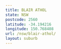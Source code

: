 ```yaml
---
title: BLAIR ATHOL
state: NSW
postcode: 2560
latitude: -34.194216
longitude: 150.768408
url: /nsw/blair-athol/
layout: suburb
---
```

